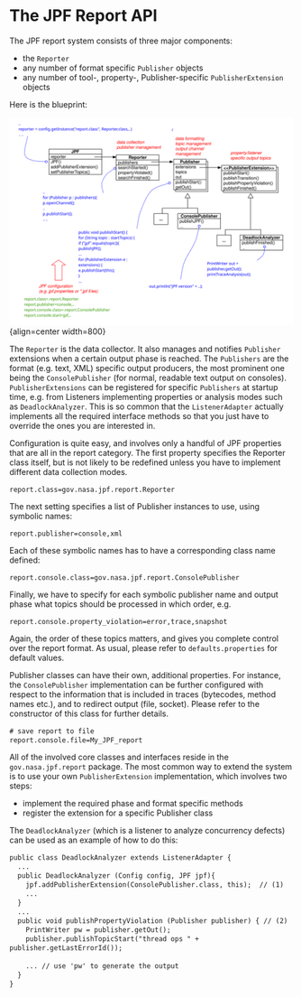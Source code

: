 # The JPF Report API #
The JPF report system consists of three major components: 

  - the `Reporter`
  - any number of format specific `Publisher` objects
  - any number of tool-, property-, Publisher-specific `PublisherExtension` objects

Here is the blueprint:

![Figure: JPF Report System](https://github.com/javapathfinder/jpf-core/blob/master/docs/graphics/report.svg){align=center width=800}

The `Reporter` is the data collector. It also manages and notifies `Publisher` extensions when a certain output phase is reached. The `Publishers` are the format (e.g. text, XML) specific output producers, the most prominent one being the `ConsolePublisher` (for normal, readable text output on consoles). `PublisherExtensions` can be registered for specific `Publishers` at startup time, e.g. from Listeners implementing properties or analysis modes such as `DeadlockAnalyzer`. This is so common that the `ListenerAdapter` actually implements all the required interface methods so that you just have to override the ones you are interested in.

Configuration is quite easy, and involves only a handful of JPF properties that are all in the report category. The first property specifies the Reporter class itself, but is not likely to be redefined unless you have to implement different data collection modes.

~~~~~~~~ {.bash}
report.class=gov.nasa.jpf.report.Reporter
~~~~~~~~

The next setting specifies a list of Publisher instances to use, using symbolic names:

~~~~~~~~ {.bash}
report.publisher=console,xml
~~~~~~~~

Each of these symbolic names has to have a corresponding class name defined:

~~~~~~~~ {.bash}
report.console.class=gov.nasa.jpf.report.ConsolePublisher
~~~~~~~~

Finally, we have to specify for each symbolic publisher name and output phase what topics should be processed in which order, e.g.

~~~~~~~~ {.bash}
report.console.property_violation=error,trace,snapshot
~~~~~~~~

Again, the order of these topics matters, and gives you complete control over the report format. As usual, please refer to `defaults.properties` for default values.

Publisher classes can have their own, additional properties. For instance, the `ConsolePublisher` implementation can be further configured with respect to the information that is included in traces (bytecodes, method names etc.), and to redirect output (file, socket). Please refer to the constructor of this class for further details.

~~~~~~~~ {.bash}
# save report to file
report.console.file=My_JPF_report
~~~~~~~~

All of the involved core classes and interfaces reside in the `gov.nasa.jpf.report` package. The most common way to extend the system is to use your own `PublisherExtension` implementation, which involves two steps:

  - implement the required phase and format specific methods
  - register the extension for a specific Publisher class


The `DeadlockAnalyzer` (which is a listener to analyze concurrency defects) can be used as an example of how to do this:

~~~~~~~~ {.java}
public class DeadlockAnalyzer extends ListenerAdapter {
  ...
  public DeadlockAnalyzer (Config config, JPF jpf){
    jpf.addPublisherExtension(ConsolePublisher.class, this);  // (1)
    ...
  }
  ...
  public void publishPropertyViolation (Publisher publisher) { // (2)
    PrintWriter pw = publisher.getOut();
    publisher.publishTopicStart("thread ops " + publisher.getLastErrorId());
    
    ... // use 'pw' to generate the output
  }
}
~~~~~~~~

